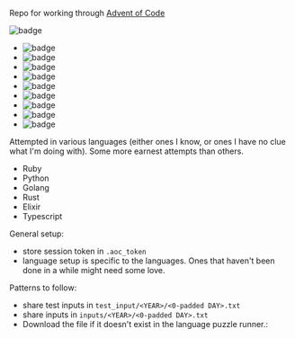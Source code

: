 Repo for working through [Advent of Code](http://adventofcode.com)

![badge](https://img.shields.io/endpoint?label=Total%20Stars%20%E2%AD%90&url=https%3A%2F%2Fgist.githubusercontent.com%2Ffdm1%2F88c3907f142f24c32e91ce1dc79729f3%2Fraw%2Faoc_stars_total.json)
- ![badge](https://img.shields.io/endpoint?label=2015%20Stars%20%E2%AD%90&url=https%3A%2F%2Fgist.githubusercontent.com%2Ffdm1%2F88c3907f142f24c32e91ce1dc79729f3%2Fraw%2Faoc_stars_2015.json)
- ![badge](https://img.shields.io/endpoint?label=2016%20Stars%20%E2%AD%90&url=https%3A%2F%2Fgist.githubusercontent.com%2Ffdm1%2F88c3907f142f24c32e91ce1dc79729f3%2Fraw%2Faoc_stars_2016.json)
- ![badge](https://img.shields.io/endpoint?label=2017%20Stars%20%E2%AD%90&url=https%3A%2F%2Fgist.githubusercontent.com%2Ffdm1%2F88c3907f142f24c32e91ce1dc79729f3%2Fraw%2Faoc_stars_2017.json)
- ![badge](https://img.shields.io/endpoint?label=2018%20Stars%20%E2%AD%90&url=https%3A%2F%2Fgist.githubusercontent.com%2Ffdm1%2F88c3907f142f24c32e91ce1dc79729f3%2Fraw%2Faoc_stars_2018.json)
- ![badge](https://img.shields.io/endpoint?label=2019%20Stars%20%E2%AD%90&url=https%3A%2F%2Fgist.githubusercontent.com%2Ffdm1%2F88c3907f142f24c32e91ce1dc79729f3%2Fraw%2Faoc_stars_2019.json)
- ![badge](https://img.shields.io/endpoint?label=2020%20Stars%20%E2%AD%90&url=https%3A%2F%2Fgist.githubusercontent.com%2Ffdm1%2F88c3907f142f24c32e91ce1dc79729f3%2Fraw%2Faoc_stars_2020.json)
- ![badge](https://img.shields.io/endpoint?label=2021%20Stars%20%E2%AD%90&url=https%3A%2F%2Fgist.githubusercontent.com%2Ffdm1%2F88c3907f142f24c32e91ce1dc79729f3%2Fraw%2Faoc_stars_2021.json)
- ![badge](https://img.shields.io/endpoint?label=2022%20Stars%20%E2%AD%90&url=https%3A%2F%2Fgist.githubusercontent.com%2Ffdm1%2F88c3907f142f24c32e91ce1dc79729f3%2Fraw%2Faoc_stars_2022.json)
- ![badge](https://img.shields.io/endpoint?label=2023%20Stars%20%E2%AD%90&url=https%3A%2F%2Fgist.githubusercontent.com%2Ffdm1%2F88c3907f142f24c32e91ce1dc79729f3%2Fraw%2Faoc_stars_2023.json)

Attempted in various languages (either ones I know, or ones I have no clue what I'm doing with). Some more earnest attempts than others.
- Ruby
- Python
- Golang
- Rust
- Elixir
- Typescript

General setup:
- store session token in `.aoc_token`
- language setup is specific to the languages. Ones that haven't been done in a while might need some love.

Patterns to follow:
- share test inputs in `test_input/<YEAR>/<0-padded DAY>.txt`
- share inputs in `inputs/<YEAR>/<0-padded DAY>.txt`
- Download the file if it doesn't exist in the language puzzle runner.:
